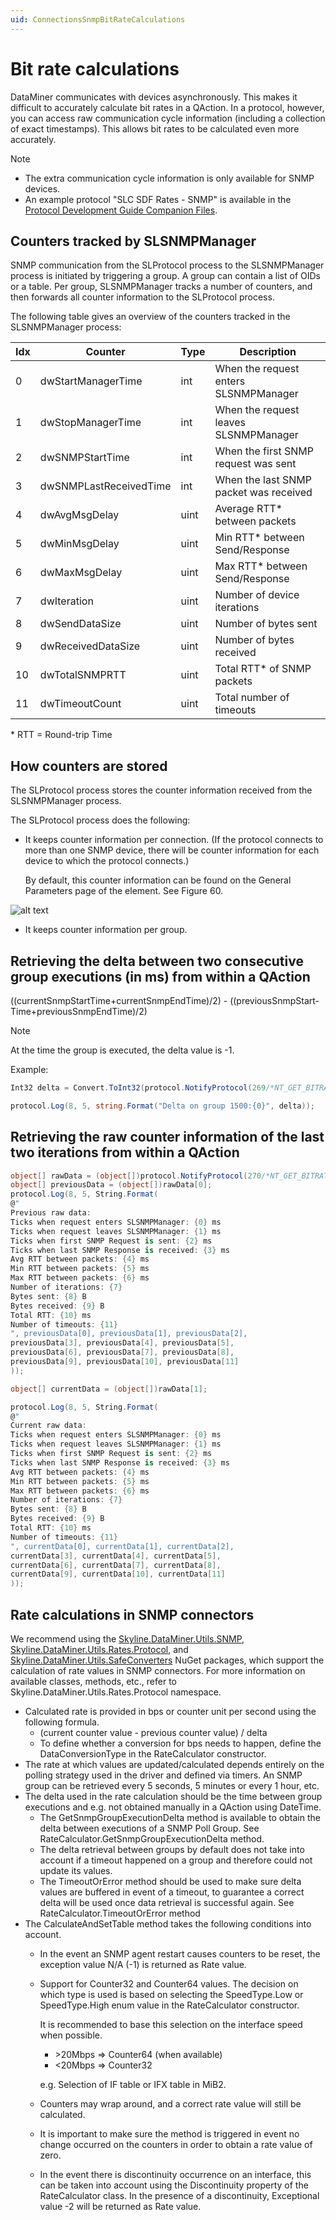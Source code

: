 ```yaml
---
uid: ConnectionsSnmpBitRateCalculations
---
```


# Bit rate calculations

DataMiner communicates with devices asynchronously. This makes it difficult to accurately calculate bit rates in a QAction. In a protocol, however, you can access raw communication cycle information (including a collection of exact timestamps). This allows bit rates to be calculated even more accurately.

> [!NOTE]
>
> - The extra communication cycle information is only available for SNMP devices.
> - An example protocol "SLC SDF Rates - SNMP" is available in the [Protocol Development Guide Companion Files](https://community.dataminer.services/documentation/protocol-development-guide-companion-files/).

## Counters tracked by SLSNMPManager

SNMP communication from the SLProtocol process to the SLSNMPManager process is initiated by triggering a group. A group can contain a list of OIDs or a table. Per group, SLSNMPManager tracks a number of counters, and then forwards all counter information to the SLProtocol process.

The following table gives an overview of the counters tracked in the SLSNMPManager process:

|Idx|Counter|Type|Description|
|--- |--- |--- |--- |
|0|dwStartManagerTime|int|When the request enters SLSNMPManager|
|1|dwStopManagerTime|int|When the request leaves SLSNMPManager|
|2|dwSNMPStartTime|int|When the first SNMP request was sent|
|3|dwSNMPLastReceivedTime|int|When the last SNMP packet was received|
|4|dwAvgMsgDelay|uint|Average RTT* between packets|
|5|dwMinMsgDelay|uint|Min RTT* between Send/Response|
|6|dwMaxMsgDelay|uint|Max RTT* between Send/Response|
|7|dwIteration|uint|Number of device iterations|
|8|dwSendDataSize|uint|Number of bytes sent|
|9|dwReceivedDataSize|uint|Number of bytes received|
|10|dwTotalSNMPRTT|uint|Total RTT* of SNMP packets|
|11|dwTimeoutCount|uint|Total number of timeouts|

\* RTT = Round-trip Time

## How counters are stored

The SLProtocol process stores the counter information received from the SLSNMPManager process.

The SLProtocol process does the following:

- It keeps counter information per connection. (If the protocol connects to more than one SNMP device, there will be counter information for each device to which the protocol connects.)
  
  By default, this counter information can be found on the General Parameters page of the element. See Figure 60.

![alt text](../../images/communication_info_table.png "DataMiner Cube Communication Info table")

- It keeps counter information per group.

## Retrieving the delta between two consecutive group executions (in ms) from within a QAction

((currentSnmpStartTime+currentSnmpEndTime)/2) - ((previousSnmpStart-Time+previousSnmpEndTime)/2)

> [!NOTE]
> At the time the group is executed, the delta value is -1.

Example:

```csharp
Int32 delta = Convert.ToInt32(protocol.NotifyProtocol(269/*NT_GET_BITRATE_DELTA*/, 1500, null));

protocol.Log(8, 5, string.Format("Delta on group 1500:{0}", delta));
```

## Retrieving the raw counter information of the last two iterations from within a QAction

```csharp
object[] rawData = (object[])protocol.NotifyProtocol(270/*NT_GET_BITRATE_DATA*/, 1500, null);
object[] previousData = (object[])rawData[0];
protocol.Log(8, 5, String.Format(
@"
Previous raw data:
Ticks when request enters SLSNMPManager: {0} ms
Ticks when request leaves SLSNMPManager: {1} ms
Ticks when first SNMP Request is sent: {2} ms
Ticks when last SNMP Response is received: {3} ms
Avg RTT between packets: {4} ms
Min RTT between packets: {5} ms
Max RTT between packets: {6} ms
Number of iterations: {7}
Bytes sent: {8} B
Bytes received: {9} B
Total RTT: {10} ms
Number of timeouts: {11}
", previousData[0], previousData[1], previousData[2],
previousData[3], previousData[4], previousData[5],
previousData[6], previousData[7], previousData[8],
previousData[9], previousData[10], previousData[11]
));

object[] currentData = (object[])rawData[1];

protocol.Log(8, 5, String.Format(
@"
Current raw data:
Ticks when request enters SLSNMPManager: {0} ms
Ticks when request leaves SLSNMPManager: {1} ms
Ticks when first SNMP Request is sent: {2} ms
Ticks when last SNMP Response is received: {3} ms
Avg RTT between packets: {4} ms
Min RTT between packets: {5} ms
Max RTT between packets: {6} ms
Number of iterations: {7}
Bytes sent: {8} B
Bytes received: {9} B
Total RTT: {10} ms
Number of timeouts: {11}
", currentData[0], currentData[1], currentData[2],
currentData[3], currentData[4], currentData[5],
currentData[6], currentData[7], currentData[8],
currentData[9], currentData[10], currentData[11]
));
```

## Rate calculations in SNMP connectors

We recommend using the [Skyline.DataMiner.Utils.SNMP](https://www.nuget.org/packages/Skyline.DataMiner.Utils.SNMP), [Skyline.DataMiner.Utils.Rates.Protocol](https://www.nuget.org/packages/Skyline.DataMiner.Utils.Rates.Protocol), and [Skyline.DataMiner.Utils.SafeConverters](https://www.nuget.org/packages/Skyline.DataMiner.Utils.SafeConverters) NuGet packages, which support the calculation of rate values in SNMP connectors. For more information on available classes, methods, etc., refer to Skyline.DataMiner.Utils.Rates.Protocol namespace.

- Calculated rate is provided in bps or counter unit per second using the following formula.
  - (current counter value - previous counter value) / delta
  - To define whether a conversion for bps needs to happen, define the DataConversionType in the RateCalculator constructor.
- The rate at which values are updated/calculated depends entirely on the polling strategy used in the driver and defined via timers. An SNMP group can be retrieved every 5 seconds, 5 minutes or every 1 hour, etc.
- The delta used in the rate calculation should be the time between group executions and e.g. not obtained manually in a QAction using DateTime.
  - The GetSnmpGroupExecutionDelta method is available to obtain the delta between executions of a SNMP Poll Group. See RateCalculator.GetSnmpGroupExecutionDelta method.
  - The delta retrieval between groups by default does not take into account if a timeout happened on a group and therefore could not update its values.
  - The TimeoutOrError method should be used to make sure delta values are buffered in event of a timeout, to guarantee a correct delta will be used once data retrieval is successful again. See RateCalculator.TimeoutOrError method
- The CalculateAndSetTable method takes the following conditions into account.
  - In the event an SNMP agent restart causes counters to be reset, the exception value N/A (-1) is returned as Rate value.
  - Support for Counter32 and Counter64 values. The decision on which type is used is based on selecting the SpeedType.Low or SpeedType.High enum value in the RateCalculator constructor.

    It is recommended to base this selection on the interface speed when possible.

    - \>20Mbps => Counter64 (when available)
    - <20Mbps => Counter32

    e.g. Selection of IF table or IFX table in MiB2.

  - Counters may wrap around, and a correct rate value will still be calculated.
  - It is important to make sure the method is triggered in event no change occurred on the counters in order to obtain a rate value of zero.
  - In the event there is discontinuity occurrence on an interface, this can be taken into account using the Discontinuity property of the RateCalculator class. In the presence of a discontinuity, Exceptional value -2 will be returned as Rate value.
